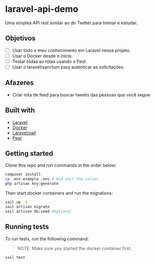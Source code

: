 # laravel-api-demo

Uma simples API rest similar ao do Twitter para treinar e estudar.

## Objetivos

- [ ] Usar todo o meu conhecimento em Laravel nesse projeto.
- [ ] Usar o Docker desde o início.
- [ ] Testar todas as rotas usando o Pest.
- [ ] Usar o laravel/sanctum para autenticar as solicitações.

## Afazeres

- Criar rota de feed para buscar tweets das pessoas que você segue

## Built with

- [Laravel](https://laravel.com/)
- [Docker](https://docker.com/)
- [Laravel/sail](https://laravel.com/docs/8.x/sail)
- [Pest](https://pestphp.com/)

## Getting started

Clone this repo and run commands in the order below:

```bash
composer install
cp .env.example .env # And edit the values
php artisan key:generate
```

Then start docker containers and run the migrations:

```bash
sail up -d
sail artisan migrate
sail artisan db:seed #Optional
```

## Running tests

To run tests, run the following command:

> NOTE: Make sure you started the docker container first.

```bash
sail test
```
